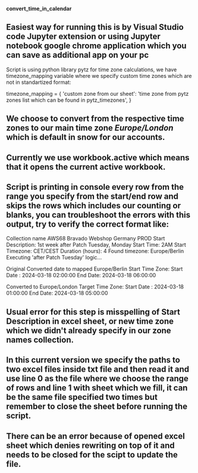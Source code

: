 **convert_time_in_calendar**

Easiest way for running this is by Visual Studio code Jupyter extension or using Jupyter notebook google chrome application which you can save as additional app on your pc
------------------------
Script is using python library pytz for time zone calculations, we have timezone_mapping variable where we specify custom time zones which are not in standartized format: 

timezone_mapping = {
    'custom zone from our sheet': 'time zone from pytz zones list which can be found in pytz_timezones', 
}

We choose to convert from the respective time zones to our main time zone *Europe/London* which is default in snow for our accounts.
------------------------
Currently we use workbook.active which means that it opens the current active workbook.
------------------------
Script is printing in console every row from the range you specify from the start/end row and skips the rows which includes our counting or blanks, you can troubleshoot the errors with this output, try to verify the correct format like:
-----------------------
Collection name AWS68 Bravado Webshop Germany PROD
Start Description: 1st week after Patch Tuesday, Monday
Start Time: 2AM
Start Timezone: CET/CEST
Duration (hours): 4
Found timezone: Europe/Berlin
Executing 'after Patch Tuesday' logic...

Original Converted date to mapped Europe/Berlin Start Time Zone:
Start Date : 2024-03-18 02:00:00
End Date: 2024-03-18 06:00:00

Converted to Europe/London Target Time Zone:
Start Date : 2024-03-18 01:00:00
End Date: 2024-03-18 05:00:00

Usual error for this step is misspelling of Start Description in excel sheet, or new time zone which we didn't already specify in our zone names collection.
------------------------
In this current version we specify the paths to two excel files inside txt file and then read it and use line 0 as the file where we choose the range of rows and line 1 with sheet which we fill, it can be the same file specified two times but remember to close the sheet before running the script.
------------------------
There can be an error because of opened excel sheet which denies rewriting on top of it and needs to be closed for the scipt to update the file.
------------------------